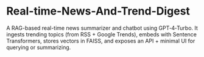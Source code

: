 # Real-time-News-And-Trend-Digest
A RAG-based real-time news summarizer and chatbot using GPT‑4‑Turbo. It ingests trending topics (from RSS + Google Trends), embeds with Sentence Transformers, stores vectors in FAISS, and exposes an API + minimal UI for querying or summarizing.
